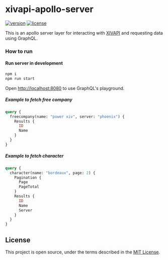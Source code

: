 # xivapi-apollo-server

[![version](https://badge.fury.io/js/xivapi-js.svg)](https://www.npmjs.com/package/xivapi-js)
[![license](https://img.shields.io/github/license/xivapi/xivapi-js.svg)](LICENSE)

This is an apollo server layer for interacting with [XIVAPI](https://xivapi.com/) and requesting data using GraphQL.

### How to run

#### Run server in development
```sh
npm i
npm run start
```
Open [http://localhost:8080](http://localhost:8080) to use GraphQL's playground.

##### Example to fetch free company
```graphql
query {
  freecompany(name: "power xiv", server: "phoenix") {
    Results {
      ID
      Name
    }
  }
}
```

##### Example to fetch character
```graphql
query {
  character(name: "bordeaux", page: 2) {
    Pagination {
      Page
      PageTotal
    }
    Results {
      ID
      Name
      Server
    }
  }
}
```

## License

This project is open source, under the terms described in the [MIT License](LICENSE).
